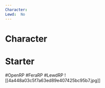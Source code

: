 ```yaml
---
Character: 
Lewd:  No
---
```

# Character


# Starter


#OpenRP #FeraRP #LewdRP
![[4a448a03c5f7a63ed89e407425bc95b7.jpg]]